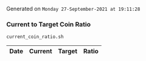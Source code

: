 Generated on `Monday 27-September-2021 at 19:11:28`

### Current to Target Coin Ratio
`current_coin_ratio.sh`

Date|Current|Target|Ratio
---|---|---|---
